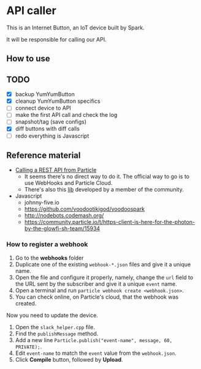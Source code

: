 # API caller

This is an Internet Button, an IoT device built by Spark.

It will be responsible for calling our API.

## How to use



## TODO

- [X] backup YumYumButton
- [X] cleanup YumYumButton specifics
- [ ] connect device to API
- [ ] make the first API call and check the log
- [ ] snapshot/tag (save configs)
- [X] diff buttons with diff calls
- [ ] redo everything is Javascript

## Reference material

- [Calling a REST API from Particle](https://community.particle.io/t/launch-rest-from-spark-core/8779)
  - It seems there's no direct way to do it. The official way to go is to use WebHooks and Particle Cloud.
  - There's also this [lib](https://github.com/nmattisson/HttpClient) developed by a member of the community.
- Javascript
  - johnny-five.io
  - https://github.com/voodootikigod/voodoospark
  - http://nodebots.codemash.org/
  - https://community.particle.io/t/https-client-is-here-for-the-photon-by-the-glowfi-sh-team/15934

### How to register a webhook

  1. Go to the **webhooks** folder
  2. Duplicate one of the existing `webhook-*.json` files and give it a unique name.
  3. Open the file and configure it properly, namely, change the `url` field to the URL sent by the subscriber and give it a unique `event` name.
  4. Open a terminal and run `particle webhook create <webhook.json>`.
  5. You can check online, on Particle's cloud, that the webhook was created.

Now you need to update the device.

  1. Open the `slack_helper.cpp` file.
  2. Find the `publishMessage` method.
  3. Add a new line `Particle.publish("event-name", message, 60, PRIVATE);`.
  4. Edit `event-name` to match the `event` value from the `webhook.json`.
  5. Click **Compile** button, followed by **Upload**.
